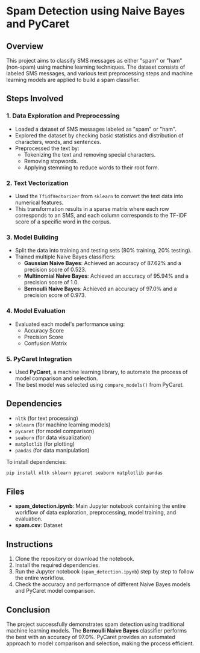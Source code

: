 # Spam Detection using Naive Bayes and PyCaret

## Overview

This project aims to classify SMS messages as either "spam" or "ham" (non-spam) using machine learning techniques. The dataset consists of labeled SMS messages, and various text preprocessing steps and machine learning models are applied to build a spam classifier.

## Steps Involved

### 1. **Data Exploration and Preprocessing**
   - Loaded a dataset of SMS messages labeled as "spam" or "ham".
   - Explored the dataset by checking basic statistics and distribution of characters, words, and sentences.
   - Preprocessed the text by:
     - Tokenizing the text and removing special characters.
     - Removing stopwords.
     - Applying stemming to reduce words to their root form.

### 2. **Text Vectorization**
   - Used the `TfidfVectorizer` from `sklearn` to convert the text data into numerical features.
   - This transformation results in a sparse matrix where each row corresponds to an SMS, and each column corresponds to the TF-IDF score of a specific word in the corpus.

### 3. **Model Building**
   - Split the data into training and testing sets (80% training, 20% testing).
   - Trained multiple Naive Bayes classifiers:
     - **Gaussian Naive Bayes**: Achieved an accuracy of 87.62% and a precision score of 0.523.
     - **Multinomial Naive Bayes**: Achieved an accuracy of 95.94% and a precision score of 1.0.
     - **Bernoulli Naive Bayes**: Achieved an accuracy of 97.0% and a precision score of 0.973.

### 4. **Model Evaluation**
   - Evaluated each model's performance using:
     - Accuracy Score
     - Precision Score
     - Confusion Matrix

### 5. **PyCaret Integration**
   - Used **PyCaret**, a machine learning library, to automate the process of model comparison and selection.
   - The best model was selected using `compare_models()` from PyCaret.


## Dependencies

- `nltk` (for text processing)
- `sklearn` (for machine learning models)
- `pycaret` (for model comparison)
- `seaborn` (for data visualization)
- `matplotlib` (for plotting)
- `pandas` (for data manipulation)

To install dependencies:

```bash
pip install nltk sklearn pycaret seaborn matplotlib pandas
```

## Files

- **spam_detection.ipynb**: Main Jupyter notebook containing the entire workflow of data exploration, preprocessing, model training, and evaluation.
- **spam.csv**: Dataset

## Instructions

1. Clone the repository or download the notebook.
2. Install the required dependencies.
3. Run the Jupyter notebook (`spam_detection.ipynb`) step by step to follow the entire workflow.
4. Check the accuracy and performance of different Naive Bayes models and PyCaret model comparison.

## Conclusion

The project successfully demonstrates spam detection using traditional machine learning models. The **Bernoulli Naive Bayes** classifier performs the best with an accuracy of 97.0%. PyCaret provides an automated approach to model comparison and selection, making the process efficient.

